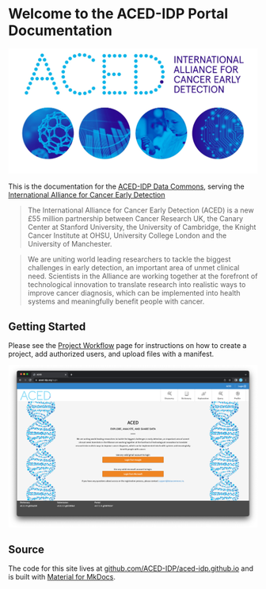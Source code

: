 # Welcome to the ACED-IDP Portal Documentation

<a href="https://www.cancerresearchuk.org/funding-for-researchers/research-opportunities-in-early-detection-and-diagnosis/international-alliance-for-cancer-early-detection">![ACED logo](./images/aced_website_header.jpg)</a>

This is the documentation for the [ACED-IDP Data Commons](https://aced-idp.org), serving the [International Alliance for Cancer Early Detection](https://www.cancerresearchuk.org/funding-for-researchers/research-opportunities-in-early-detection-and-diagnosis/international-alliance-for-cancer-early-detection)

> The International Alliance for Cancer Early Detection (ACED) is a new £55 million partnership between Cancer Research UK, the Canary Center at Stanford University, the University of Cambridge, the Knight Cancer Institute at OHSU, University College London and the University of Manchester.

> We are uniting world leading researchers to tackle the biggest challenges in early detection, an important area of unmet clinical need. Scientists in the Alliance are working together at the forefront of technological innovation to translate research into realistic ways to improve cancer diagnosis, which can be implemented into health systems and meaningfully benefit people with cancer.

## Getting Started

Please see the [Project Workflow](./ACED-project-workflow.md) page for instructions on how to create a project, add authorized users, and upload files with a manifest.

<a href="https://aced-idp.org">![Main landing page for ACED IDP](./images/main-page.png)</a>

## Source

The code for this site lives at [github.com/ACED-IDP/aced-idp.github.io](https://github.com/ACED-IDP/aced-idp.github.io) and is built with [Material for MkDocs](https://squidfunk.github.io/mkdocs-material/).
